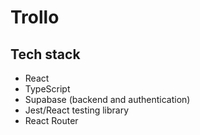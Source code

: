 # Trollo

## Tech stack

- React
- TypeScript
- Supabase (backend and authentication)
- Jest/React testing library
- React Router
